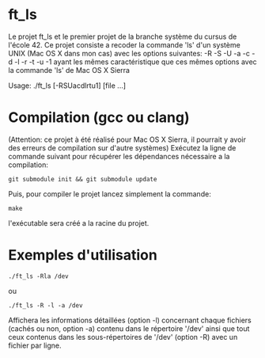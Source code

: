 # ft_ls
Le projet ft_ls et le premier projet de la branche système du cursus de l'école 42.
Ce projet consiste a recoder la commande 'ls' d'un système UNIX (Mac OS X dans mon cas) avec les options suivantes:
-R -S -U -a -c -d -l -r -t -u -1 ayant les mêmes caractéristique que ces mêmes options avec la commande 'ls' de Mac OS X Sierra

Usage: ./ft_ls [-RSUacdlrtu1] [file ...]

# Compilation (gcc ou clang)
(Attention: ce projet à été réalisé pour Mac OS X Sierra, il pourrait y avoir des erreurs de compilation sur d'autre systèmes) 
Exécutez la ligne de commande suivant pour récupérer les dépendances nécessaire a la compilation:

    git submodule init && git submodule update
Puis, pour compiler le projet lancez simplement la commande:

    make
l'exécutable sera créé a la racine du projet.

# Exemples d'utilisation
    ./ft_ls -Rla /dev
ou

    ./ft_ls -R -l -a /dev
Affichera les informations détaillées (option -l) concernant chaque fichiers (cachés ou non, option -a) contenu dans le répertoire '/dev' ainsi que tout ceux contenus dans les sous-répertoires de '/dev' (option -R) avec un fichier par ligne.
